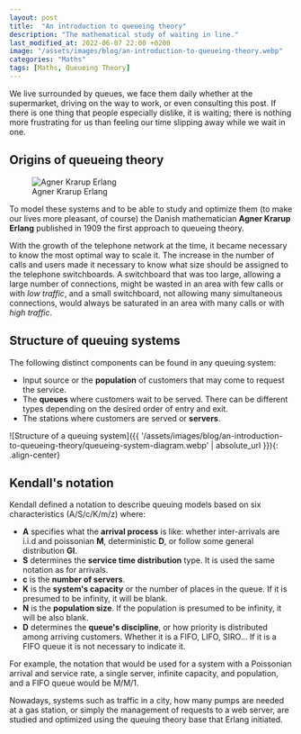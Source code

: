 ```yaml
---
layout: post
title:  "An introduction to queueing theory"
description: "The mathematical study of waiting in line."
last_modified_at: 2022-06-07 22:00 +0200
image: "/assets/images/blog/an-introduction-to-queueing-theory.webp"
categories: "Maths"
tags: [Maths, Queueing Theory]
---
```


We live surrounded by queues, we face them daily whether at the supermarket, driving on the way to work, or even consulting this post. If there is one thing that people especially dislike, it is waiting; there is nothing more frustrating for us than feeling our time slipping away while we wait in one.

## Origins of queueing theory

<figure class="align-left">
  <img src="{{ '/assets/images/blog/an-introduction-to-queueing-theory/erlang.webp' | absolute_url }}" alt="Agner Krarup Erlang">
  <figcaption>Agner Krarup Erlang</figcaption>
</figure>

To model these systems and to be able to study and optimize them (to make our lives more pleasant, of course) the Danish mathematician **Agner Krarup Erlang** published in 1909 the first approach to queueing theory.

With the growth of the telephone network at the time, it became necessary to know the most optimal way to scale it. The increase in the number of calls and users made it necessary to know what size should be assigned to the telephone switchboards. A switchboard that was too large, allowing a large number of connections, might be wasted in an area with few calls or with _low traffic_, and a small switchboard, not allowing many simultaneous connections, would always be saturated in an area with many calls or with _high traffic_.

## Structure of queuing systems

The following distinct components can be found in any queuing system:

- Input source or the **population** of customers that may come to request the service.
- The **queues** where customers wait to be served. There can be different types depending on the desired order of entry and exit.
- The stations where customers are served or **servers**.

![Structure of a queuing system]({{ '/assets/images/blog/an-introduction-to-queueing-theory/queueing-system-diagram.webp' | absolute_url }}){: .align-center}

## Kendall's notation

Kendall defined a notation to describe queuing models based on six characteristics (A/S/c/K/m/z) where:

- **A** specifies what the **arrival process** is like: whether inter-arrivals are i.i.d and poissonian **M**, deterministic **D**, or follow some general distribution **GI**.
- **S** determines the **service time distribution** type. It is used the same notation as for arrivals.
- **c** is the **number of servers**.
- **K** is the **system's capacity** or the number of places in the queue. If it is presumed to be infinity, it will be blank.
- **N** is the **population size**. If the population is presumed to be infinity, it will be also blank.
- **D** determines the **queue's discipline**, or how priority is distributed among arriving customers. Whether it is a FIFO, LIFO, SIRO... If it is a FIFO queue it is not necessary to indicate it.

For example, the notation that would be used for a system with a Poissonian arrival and service rate, a single server, infinite capacity, and population, and a FIFO queue would be M/M/1.

Nowadays, systems such as traffic in a city, how many pumps are needed at a gas station, or simply the management of requests to a web server, are studied and optimized using the queuing theory base that Erlang initiated.
